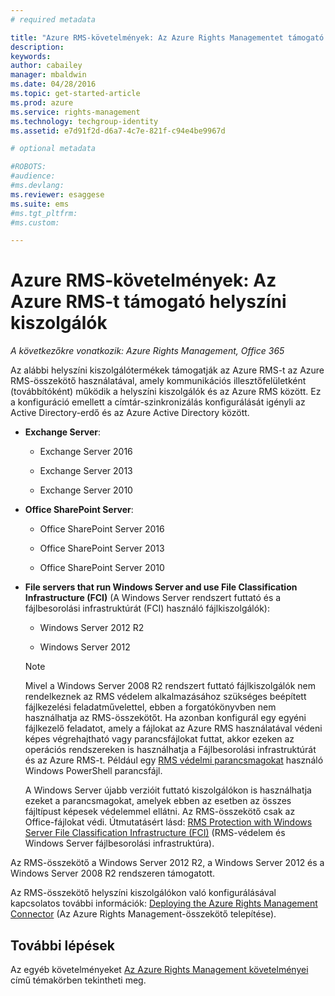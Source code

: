 ```yaml
---
# required metadata

title: "Azure RMS-követelmények: Az Azure Rights Managementet támogató helyszíni kiszolgálók | Azure RMS"
description:
keywords:
author: cabailey
manager: mbaldwin
ms.date: 04/28/2016
ms.topic: get-started-article
ms.prod: azure
ms.service: rights-management
ms.technology: techgroup-identity
ms.assetid: e7d91f2d-d6a7-4c7e-821f-c94e4be9967d

# optional metadata

#ROBOTS:
#audience:
#ms.devlang:
ms.reviewer: esaggese
ms.suite: ems
#ms.tgt_pltfrm:
#ms.custom:

---
```



# Azure RMS-követelmények: Az Azure RMS-t támogató helyszíni kiszolgálók

*A következőkre vonatkozik: Azure Rights Management, Office 365*

Az alábbi helyszíni kiszolgálótermékek támogatják az Azure RMS-t az Azure RMS-összekötő használatával, amely kommunikációs illesztőfelületként (továbbítóként) működik a helyszíni kiszolgálók és az Azure RMS között. Ez a konfiguráció emellett a címtár-szinkronizálás konfigurálását igényli az Active Directory-erdő és az Azure Active Directory között.

-   **Exchange Server**:

    -   Exchange Server 2016

    -   Exchange Server 2013

    -   Exchange Server 2010

-   **Office SharePoint Server**:

    -   Office SharePoint Server 2016

    -   Office SharePoint Server 2013

    -   Office SharePoint Server 2010

-   **File servers that run Windows Server and use File Classification Infrastructure (FCI)** (A Windows Server rendszert futtató és a fájlbesorolási infrastruktúrát (FCI) használó fájlkiszolgálók):

    -   Windows Server 2012 R2

    -   Windows Server 2012

    > [!NOTE]
    > Mivel a Windows Server 2008 R2 rendszert futtató fájlkiszolgálók nem rendelkeznek az RMS védelem alkalmazásához szükséges beépített fájlkezelési feladatművelettel, ebben a forgatókönyvben nem használhatja az RMS-összekötőt. Ha azonban konfigurál egy egyéni fájlkezelő feladatot, amely a fájlokat az Azure RMS használatával védeni képes végrehajtható vagy parancsfájlokat futtat, akkor ezeken az operációs rendszereken is használhatja a Fájlbesorolási infrastruktúrát és az Azure RMS-t. Például egy [RMS védelmi parancsmagokat](https://msdn.microsoft.com/library/azure/mt433195.aspx) használó Windows PowerShell parancsfájl.
    > 
    > A Windows Server újabb verzióit futtató kiszolgálókon is használhatja ezeket a parancsmagokat, amelyek ebben az esetben az összes fájltípust képesek védelemmel ellátni. Az RMS-összekötő csak az Office-fájlokat védi. Útmutatásért lásd: [RMS Protection with Windows Server File Classification Infrastructure &#40;FCI&#41;](../rms-client/configure-fci.md) (RMS-védelem és Windows Server fájlbesorolási infrastruktúra).

Az RMS-összekötő a Windows Server 2012 R2, a Windows Server 2012 és a Windows Server 2008 R2 rendszeren támogatott.

Az RMS-összekötő helyszíni kiszolgálókon való konfigurálásával kapcsolatos további információk: [Deploying the Azure Rights Management Connector](../deploy-use/deploy-rms-connector.md) (Az Azure Rights Management-összekötő telepítése).

## További lépések
Az egyéb követelményeket [Az Azure Rights Management követelményei](requirements-azure-rms.md) című témakörben tekintheti meg.


<!--HONumber=May16_HO2-->


